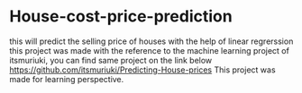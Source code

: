 # House-cost-price-prediction
this will predict the selling price of houses with the help of linear regrerssion
this project was made with the reference to the machine learning project of itsmuriuki, you can find same project on the link below
https://github.com/itsmuriuki/Predicting-House-prices
This project was made for learning perspective.
